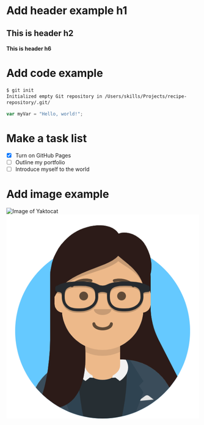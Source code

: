 # Add header example h1
## This is header h2
#### This is header h6

# Add code example
```
$ git init
Initialized empty Git repository in /Users/skills/Projects/recipe-repository/.git/
```
``` javascript
var myVar = "Hello, world!";
```

# Make a task list
- [x] Turn on GitHub Pages
- [ ] Outline my portfolio
- [ ] Introduce myself to the world
# Add image example
![Image of Yaktocat](https://octodex.github.com/images/yaktocat.png)
![Image of avatar](avataaars.png)

